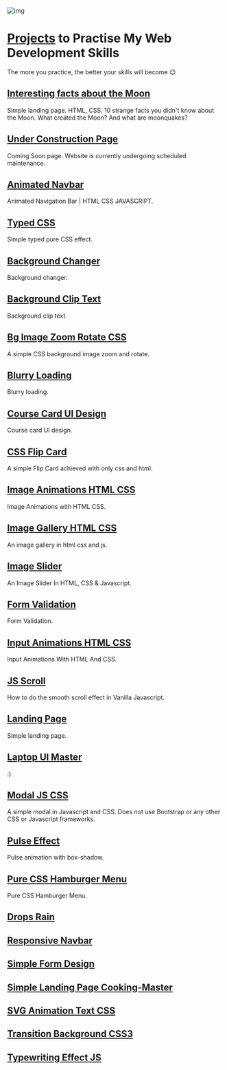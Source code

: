 ![img](https://rodionsibov.github.io/projects/projects-start-page.png)

# [Projects](https://rodionsibov.github.io/projects/index.html "See projects") to Practise My Web Development Skills

The more you practice, the better your skills will become 😉



## [Interesting facts about the Moon](https://rodionsibov.github.io/projects/facts-about-the-moon/index.html)

Simple landing page. HTML, CSS. 10 strange facts you didn't know about the Moon. What created the Moon? And what are moonquakes?


## [Under Construction Page](https://rodionsibov.github.io/projects/under-construction-page/index.html)

Coming Soon page. Website is currently undergoing scheduled maintenance.


## [Animated Navbar](https://rodionsibov.github.io/projects/animated-navbar/index.html)

Animated Navigation Bar | HTML CSS JAVASCRIPT.


## [Typed CSS](https://rodionsibov.github.io/projects/typed-css/index.html)

Simple typed pure CSS effect.


## [Background Changer](https://rodionsibov.github.io/projects/background-changer/index.html)

Background changer.


## [Background Clip Text](https://rodionsibov.github.io/projects/background-clip-text/index.html)

Background clip text.


## [Bg Image Zoom Rotate CSS](https://rodionsibov.github.io/projects/bg-image-zoom-rotate-css/index.html)

A simple CSS background image zoom and rotate.


## [Blurry Loading](https://rodionsibov.github.io/projects/blurry-loading/index.html)

Blurry loading.


## [Course Card UI Design](https://rodionsibov.github.io/projects/course-card-ui-design/index.html)

Course card UI design.


## [CSS Flip Card](https://rodionsibov.github.io/projects/css-flip-card/index.html)

A simple Flip Card achieved with only css and html.


## [Image Animations HTML CSS](https://rodionsibov.github.io/projects/image-animations-html-css/index.html)

Image Animations with HTML CSS.


## [Image Gallery HTML CSS](https://rodionsibov.github.io/projects/image-gallery-html-css/index.html)

An image gallery in html css and js.


## [Image Slider](https://rodionsibov.github.io/projects/image-slider/index.html)

An Image Slider In HTML, CSS & Javascript.


## [Form Validation](https://rodionsibov.github.io/projects/form-validation/index.html)

Form Validation.


## [Input Animations HTML CSS](https://rodionsibov.github.io/projects/input-animations-html-css/index.html)

Input Animations With HTML And CSS.


## [JS Scroll](https://rodionsibov.github.io/projects/js-scroll/index.html)

How to do the smooth scroll effect in Vanilla Javascript.


## [Landing Page](https://rodionsibov.github.io/projects/landing-page/index.html)

Simple landing page.


## [Laptop UI Master](https://rodionsibov.github.io/projects/laptop-ui-master/index.html)

:)

## [Modal JS CSS](https://rodionsibov.github.io/projects/modal-js-css/index.html)

A simple modal in Javascript and CSS. Does not use Bootstrap or any other CSS or Javascript frameworks.


## [Pulse Effect](https://rodionsibov.github.io/projects/pulse-effect/index.html)

Pulse animation with box-shadow.


## [Pure CSS Hamburger Menu](https://rodionsibov.github.io/projects/pure-css-hamburger-menu/index.html)

Pure CSS Hamburger Menu.

## [Drops Rain](https://rodionsibov.github.io/projects/rain-drops/index.html)

## [Responsive Navbar](https://rodionsibov.github.io/projects/responsive-navbar/index.html)

## [Simple Form Design](https://rodionsibov.github.io/projects/simple-form-design/index.html)

## [Simple Landing Page Cooking-Master](https://rodionsibov.github.io/projects/simple-landing-page-cooking-master/index.html)

## [SVG Animation Text CSS](https://rodionsibov.github.io/projects/svg-animation-text-css/index.html)

## [Transition Background CSS3](https://rodionsibov.github.io/projects/transition-background-css3/index.html)

## [Typewriting Effect JS](https://rodionsibov.github.io/projects/typewriting-effect-js/index.html)



